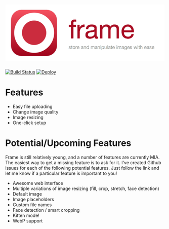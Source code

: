 ![frame](https://github.com/sokanu/frame/blob/master/doc/header.png)
=====

[![Build Status](https://travis-ci.org/sokanu/frame.svg?branch=master)](https://travis-ci.org/sokanu/frame)
[![Deploy](https://www.herokucdn.com/deploy/button.png)](https://heroku.com/deploy?template=https://github.com/sokanu/frame/)

Features
========

- Easy file uploading
- Change image quality
- Image resizing
- One-click setup

Potential/Upcoming Features
===========================

Frame is still relatively young, and a number of features are currently MIA. The easiest way to get a missing feature is to ask for it. I've created Github issues for each of the following potential features. Just follow the link and let me know if a particular feature is important to you!

- Awesome web interface
- Multiple variations of image resizing (fill, crop, stretch, face detection)
- Default image
- Image placeholders
- Custom file names
- Face detection / smart cropping
- Kitten mode!
- WebP support
